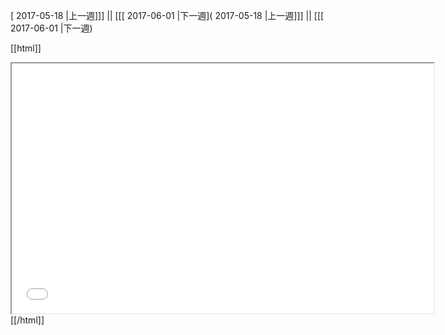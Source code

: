 [ 2017-05-18 |上一週]]] || [[[ 2017-06-01 |下一週]( 2017-05-18 |上一週]]] || [[[ 2017-06-01 |下一週)



[[html]]
<iframe src='<http://pad.hackingthursday.org>  ?showControls=true&showChat=true&showLineNumbers=true&useMonospaceFont=false' width=675 height=400></iframe>
[[/html]]
